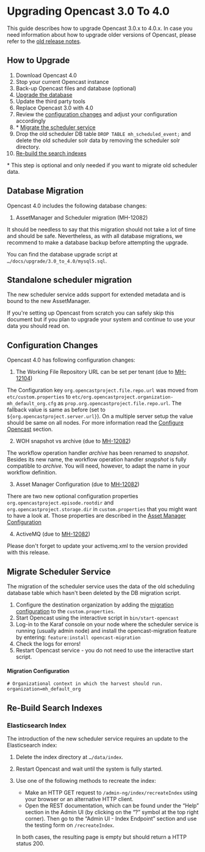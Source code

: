 Upgrading Opencast 3.0 To 4.0
=============================

This guide describes how to upgrade Opencast 3.0.x to 4.0.x. In case you need information about how to upgrade older
versions of Opencast, please refer to the [old release notes](https://docs.opencast.org).


How to Upgrade
--------------

1. Download Opencast 4.0
2. Stop your current Opencast instance
3. Back-up Opencast files and database (optional)
4. [Upgrade the database](#database-migration)
5. Update the third party tools
6. Replace Opencast 3.0 with 4.0
7. Review the [configuration changes](#configuration-changes) and adjust your configuration accordingly
8. \* [Migrate the scheduler service](#migrate-scheduler-service)
9. Drop the old scheduler DB table `DROP TABLE mh_scheduled_event;` and delete the old scheduler solr data by removing the scheduler solr directory.
10. [Re-build the search indexes](#re-build-search-indexes)

\* This step is optional and only needed if you want to migrate old scheduler data.


Database Migration
------------------

Opencast 4.0 includes the following database changes:

1. AssetManager and Scheduler migration (MH-12082)

It should be needless to say that this migration should not take a lot of time and should be safe. Nevertheless, as with
all database migrations, we recommend to make a database backup before attempting the upgrade.

You can find the database upgrade script at `…/docs/upgrade/3.0_to_4.0/mysql5.sql`.

Standalone scheduler migration
------------------------------

The new scheduler service adds support for extended metadata and is bound to the new AssetManager.

If you're setting up Opencast from scratch you can safely skip this document but if you plan to upgrade your system
and continue to use your data you should read on.

Configuration Changes
---------------------

Opencast 4.0 has following configuration changes:

1. The Working File Repository URL can be set per tenant (due to [MH-12104](https://opencast.jira.com/browse/MH-12104))

The Configuration key `org.opencastproject.file.repo.url` was moved from `etc/custom.properties` to
`etc/org.opencastproject.organization-mh_default_org.cfg` as `prop.org.opencastproject.file.repo.url`.
The fallback value is same as before (set to `${org.opencastproject.server.url}`).
On a multiple server setup the value should be same on all nodes.
For more information read the [Configure Opencast](installation/multiple-servers/#step-5-configure-opencast) section.

2. WOH snapshot vs archive (due to [MH-12082](https://opencast.jira.com/browse/MH-12082))

The workflow operation handler *archive* has been renamed to *snapshot*. Besides its new name, the workflow operation
handler *snapshot* is fully compatible to *archive*. You will need, however, to adapt the name in your workflow
definition.

3. Asset Manager Configuration (due to [MH-12082](https://opencast.jira.com/browse/MH-12082))

There are two new optional configuration properties `org.opencastproject.episode.rootdir` and
`org.opencastproject.storage.dir` in `custom.properties` that you might want to have a look at.
Those properties are described in the [Asset Manager Configuration](configuration/asset-manager/)

4. ActiveMQ (due to [MH-12082](https://opencast.jira.com/browse/MH-12082))

Please don't forget to update your activemq.xml to the version provided with this release.

Migrate Scheduler Service
-------------------------

The migration of the scheduler service uses the data of the old scheduling database table which hasn't been deleted by the DB migration script.

1. Configure the destination organization by adding the [migration configuration](#migration-configuration) to the `custom.properties`.
2. Start Opencast using the interactive script in `bin/start-opencast`
3. Log-in to the Karaf console on your node where the scheduler service is running (usually admin node) and install the opencast-migration feature by entering: `feature:install opencast-migration`
4. Check the logs for errors!
5. Restart Opencast service - you do not need to use the interactive start script.

#### Migration Configuration
```
# Organizational context in which the harvest should run.
organization=mh_default_org
```


Re-Build Search Indexes
-----------------------

### Elasticsearch Index

The introduction of the new scheduler service requires an update to the Elasticsearch index:

1. Delete the index directory at `…/data/index`.
2. Restart Opencast and wait until the system is fully started.
3. Use one of the following methods to recreate the index:

    - Make an HTTP GET request to `/admin-ng/index/recreateIndex` using your browser or an alternative HTTP client.
    - Open the REST documentation, which can be found under the “Help” section in the Admin UI (by clicking on the “?”
      symbol at the top right corner). Then go to the “Admin UI - Index Endpoint” section and use the testing form on
      `/recreateIndex`.

    In both cases, the resulting page is empty but should return a HTTP status 200.
